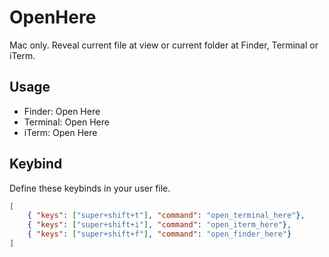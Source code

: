 OpenHere
====

Mac only. Reveal current file at view or current folder at Finder, Terminal or iTerm.

## Usage

- Finder: Open Here
- Terminal: Open Here
- iTerm: Open Here

## Keybind

Define these keybinds in your user file.

```json
[
    { "keys": ["super+shift+t"], "command": "open_terminal_here"},
    { "keys": ["super+shift+i"], "command": "open_iterm_here"},
    { "keys": ["super+shift+f"], "command": "open_finder_here"}
]
```